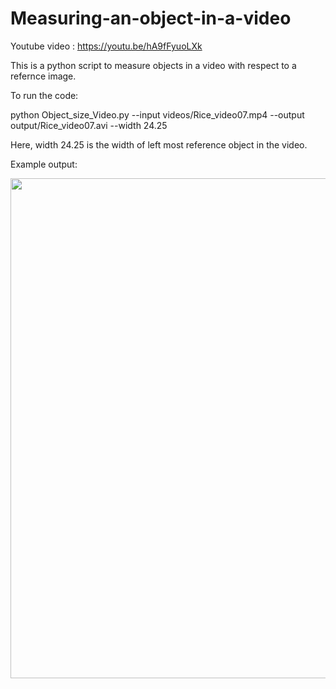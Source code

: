 # Measuring-an-object-in-a-video
Youtube video : https://youtu.be/hA9fFyuoLXk

This is a python script to measure objects in a video with respect to a refernce image.

To run the code:

python Object_size_Video.py --input videos/Rice_video07.mp4 --output output/Rice_video07.avi --width 24.25


Here, width 24.25 is the width of left most reference object in the video. 

Example output:


<img src="Example_Output01.gif?raw=true" width="800px">

